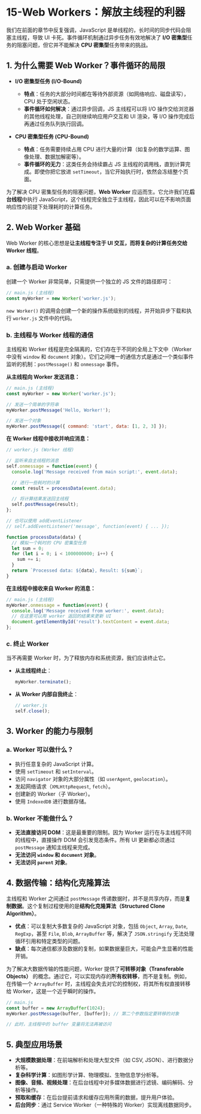 # 15-Web Workers：解放主线程的利器

我们在前面的章节中反复强调，JavaScript 是单线程的，长时间的同步代码会阻塞主线程，导致 UI 卡死。事件循环机制通过异步任务有效地解决了 **I/O 密集型**任务的阻塞问题，但它并不能解决 **CPU 密集型**任务带来的挑战。

## 1. 为什么需要 Web Worker？事件循环的局限

*   **I/O 密集型任务 (I/O-Bound)**
    *   **特点**：任务的大部分时间都在等待外部资源（如网络响应、磁盘读写），CPU 处于空闲状态。
    *   **事件循环如何解决**：通过异步回调，JS 主线程可以将 I/O 操作交给浏览器的其他线程处理，自己则继续响应用户交互和 UI 渲染，等 I/O 操作完成后再通过任务队列执行回调。

*   **CPU 密集型任务 (CPU-Bound)**
    *   **特点**：任务需要持续占用 CPU 进行大量的计算（如复杂的数学运算、图像处理、数据加解密等）。
    *   **事件循环的无力**：这类任务会持续霸占 JS 主线程的调用栈，直到计算完成。即使你把它放进 `setTimeout`，当它开始执行时，依然会冻结整个页面。

为了解决 CPU 密集型任务的阻塞问题，**Web Worker** 应运而生。它允许我们在**后台线程**中执行 JavaScript，这个线程完全独立于主线程，因此可以在不影响页面响应性的前提下处理耗时的计算任务。

## 2. Web Worker 基础

Web Worker 的核心思想是**让主线程专注于 UI 交互，而将复杂的计算任务交给 Worker 线程**。

### a. 创建与启动 Worker

创建一个 Worker 非常简单，只需提供一个独立的 JS 文件的路径即可：

```javascript
// main.js (主线程)
const myWorker = new Worker('worker.js');
```

`new Worker()` 的调用会创建一个新的操作系统级别的线程，并开始异步下载和执行 `worker.js` 文件中的代码。

### b. 主线程与 Worker 线程的通信

主线程和 Worker 线程是完全隔离的，它们存在于不同的全局上下文中（Worker 中没有 `window` 和 `document` 对象）。它们之间唯一的通信方式是通过一个类似事件监听的机制：`postMessage()` 和 `onmessage` 事件。

**从主线程向 Worker 发送消息：**

```javascript
// main.js (主线程)
const myWorker = new Worker('worker.js');

// 发送一个简单的字符串
myWorker.postMessage('Hello, Worker!');

// 发送一个对象
myWorker.postMessage({ command: 'start', data: [1, 2, 3] });
```

**在 Worker 线程中接收并响应消息：**

```javascript
// worker.js (Worker 线程)

// 监听来自主线程的消息
self.onmessage = function(event) {
  console.log('Message received from main script:', event.data);

  // 进行一些耗时的计算
  const result = processData(event.data);

  // 将计算结果发送回主线程
  self.postMessage(result);
};

// 也可以使用 addEventListener
// self.addEventListener('message', function(event) { ... });

function processData(data) {
  // 模拟一个耗时的 CPU 密集型任务
  let sum = 0;
  for (let i = 0; i < 1000000000; i++) {
    sum += i;
  }
  return `Processed data: ${data}, Result: ${sum}`;
}
```

**在主线程中接收来自 Worker 的消息：**

```javascript
// main.js (主线程)
myWorker.onmessage = function(event) {
  console.log('Message received from worker:', event.data);
  // 在这里可以用 worker 返回的结果来更新 UI
  document.getElementById('result').textContent = event.data;
};
```

### c. 终止 Worker

当不再需要 Worker 时，为了释放内存和系统资源，我们应该终止它。

*   **从主线程终止**：
    ```javascript
    myWorker.terminate();
    ```
*   **从 Worker 内部自我终止**：
    ```javascript
    // worker.js
    self.close();
    ```

## 3. Worker 的能力与限制

### a. Worker 可以做什么？

*   执行任意复杂的 JavaScript 计算。
*   使用 `setTimeout` 和 `setInterval`。
*   访问 `navigator` 对象的大部分属性（如 `userAgent`, `geolocation`）。
*   发起网络请求（`XMLHttpRequest`, `fetch`）。
*   创建新的 Worker（子 Worker）。
*   使用 `IndexedDB` 进行数据存储。

### b. Worker 不能做什么？

*   **无法直接访问 DOM**：这是最重要的限制。因为 Worker 运行在与主线程不同的线程中，直接操作 DOM 会引发竞态条件。所有 UI 更新都必须通过 `postMessage` 通知主线程来完成。
*   **无法访问 `window` 和 `document` 对象**。
*   **无法访问 `parent` 对象**。

## 4. 数据传输：结构化克隆算法

主线程和 Worker 之间通过 `postMessage` 传递数据时，并不是共享内存，而是**复制数据**。这个复制过程使用的是**结构化克隆算法（Structured Clone Algorithm）**。

*   **优点**：可以复制大多数复杂的 JavaScript 对象，包括 `Object`, `Array`, `Date`, `RegExp`，甚至 `File`, `Blob`, `ArrayBuffer` 等，解决了 `JSON.stringify` 无法处理循环引用和特定类型的问题。
*   **缺点**：每次通信都涉及数据的复制，如果数据量巨大，可能会产生显著的性能开销。

为了解决大数据传输的性能问题，Worker 提供了**可转移对象（Transferable Objects）** 的概念。通过它，可以实现内存的**所有权转移**，而不是复制。例如，在传输一个 `ArrayBuffer` 时，主线程会失去对它的控制权，将其所有权直接转移给 Worker，这是一个近乎瞬时的操作。

```javascript
// main.js
const buffer = new ArrayBuffer(1024);
myWorker.postMessage(buffer, [buffer]); // 第二个参数指定要转移的对象

// 此时，主线程中的 buffer 变量将无法再被访问
```

## 5. 典型应用场景

*   **大规模数据处理**：在前端解析和处理大型文件（如 CSV, JSON）、进行数据分析等。
*   **复杂科学计算**：如图形学计算、物理模拟、生物信息学分析等。
*   **图像、音频、视频处理**：在后台线程中对多媒体数据进行滤镜、编码解码、分析等操作。
*   **预取和缓存**：在后台提前请求和缓存应用所需的数据，提升用户体验。
*   **后台同步**：通过 Service Worker（一种特殊的 Worker）实现离线数据同步。

